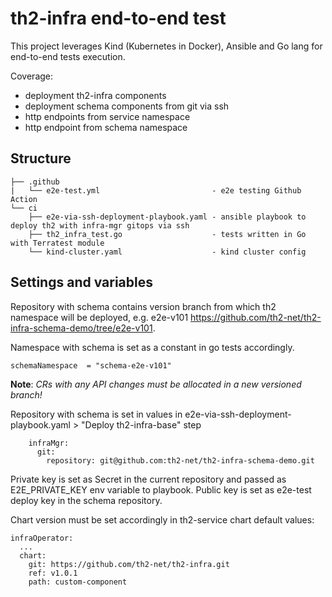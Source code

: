 # th2-infra end-to-end test

This project leverages Kind (Kubernetes in Docker), Ansible and Go lang for end-to-end tests execution.

Coverage:
* deployment th2-infra components
* deployment schema components from git via ssh
* http endpoints from service namespace
* http endpoint from schema namespace

## Structure

```
├── .github
|   └── e2e-test.yml                         - e2e testing Github Action
└── ci
    ├── e2e-via-ssh-deployment-playbook.yaml - ansible playbook to deploy th2 with infra-mgr gitops via ssh
    ├── th2_infra_test.go                    - tests written in Go with Terratest module
    └── kind-cluster.yaml                    - kind cluster config
```

## Settings and variables
Repository with schema contains version branch from which th2 namespace will be deployed, e.g. e2e-v101 https://github.com/th2-net/th2-infra-schema-demo/tree/e2e-v101.

Namespace with schema is set as a constant in go tests accordingly.

```
schemaNamespace  = "schema-e2e-v101"
```
**Note**: _CRs with any API changes must be allocated in a new versioned branch!_

Repository with schema is set in values in e2e-via-ssh-deployment-playbook.yaml > "Deploy th2-infra-base" step
```
    infraMgr:
      git:
        repository: git@github.com:th2-net/th2-infra-schema-demo.git
```
Private key is set as Secret in the current repository and passed as E2E_PRIVATE_KEY env variable to playbook. Public key is set as e2e-test deploy key in the schema repository.

Chart version must be set accordingly in th2-service chart default values:
```
infraOperator:
  ...
  chart:
    git: https://github.com/th2-net/th2-infra.git
    ref: v1.0.1
    path: custom-component
```